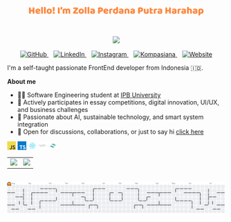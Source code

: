 <!-- Profile Banner -->
<br /><br />
<p align="center">
  <a href="https://zollahrp.my.id/"><img width="80%" alt="Hello, I'm Zolla!" src="./img/header.png" /></a>
</p>
<br />

<!-- Typing Animation -->
<p align="center">
  <a href="https://github.com/DenverCoder1/readme-typing-svg">
    <img src="https://readme-typing-svg.demolab.com/?lines=Software+Engineer;UI%2FUX+Designer;Writer;Problem+Solver;Creative+Thinker;Researcher;Web+Designer;Always+learning+something+cool&font=Fira+Code&center=true&width=500&height=45&color=FD853A&vCenter=true&pause=1000&size=22" />
  </a>
</p>

<!-- Sosmed Icons -->
<p align="center">
  <a href="https://github.com/zollahrp" target="_blank">
    <img width="32px" src="https://img.icons8.com/ios-filled/50/FD853A/github--v1.png" title="GitHub"/>
  </a>
  &#8287;&#8287;
  <a href="https://www.linkedin.com/in/zolla/" target="_blank">
    <img width="32px" src="https://img.icons8.com/ios-filled/50/FD853A/linkedin.png" title="LinkedIn"/>
  </a>
  &#8287;&#8287;
  <a href="https://instagram.com/zollahrp" target="_blank">
    <img width="32px" src="https://img.icons8.com/ios-filled/50/FD853A/instagram-new.png" title="Instagram"/>
  </a>
  &#8287;&#8287;
  <a href="https://www.kompasiana.com/zollahrp" target="_blank">
    <img width="32px" src="https://img.icons8.com/ios-filled/50/FD853A/blog.png" title="Kompasiana" />
  </a>
  &#8287;&#8287;
  <a href="https://zollahrp.my.id/" target="_blank">
    <img width="32px" src="https://img.icons8.com/ios-filled/50/FD853A/domain.png" title="Website"/>
  </a>
</p>

<!-- About Section -->
I'm a self-taught passionate FrontEnd developer from Indonesia 🇮🇩.

**About me**
- 👨‍💻 Software Engineering student at [IPB University](https://ipb.ac.id)  
- 🧠 Actively participates in essay competitions, digital innovation, UI/UX, and business challenges  
- 🌱 Passionate about AI, sustainable technology, and smart system integration  
- 💬 Open for discussions, collaborations, or just to say hi [click here](https://github.com/zollahrp/zollahrp/issues)


<!-- Skills -->
<code><img height="20" alt="javascript" src="https://raw.githubusercontent.com/github/explore/80688e429a7d4ef2fca1e82350fe8e3517d3494d/topics/javascript/javascript.png"></code>
<code><img height="20" alt="typescript" src="https://raw.githubusercontent.com/github/explore/80688e429a7d4ef2fca1e82350fe8e3517d3494d/topics/typescript/typescript.png"></code>
<code><img height="20" alt="react" src="https://raw.githubusercontent.com/github/explore/80688e429a7d4ef2fca1e82350fe8e3517d3494d/topics/react/react.png"></code>
<code><img height="20" alt="nextjs" src="https://raw.githubusercontent.com/github/explore/main/topics/nextjs/nextjs.png"></code>
<code><img height="20" alt="tailwind" src="https://raw.githubusercontent.com/github/explore/main/topics/tailwind/tailwind.png"></code>
<br />
<!-- GitHub Stats -->
<table align="center">
  <tr>
    <td>
      <img src="https://github-readme-stats.vercel.app/api?username=zollahrp&show_icons=true&theme=default&hide_border=true" />
    </td>
    <td>
      <img src="https://github-readme-stats.vercel.app/api/top-langs/?username=zollahrp&layout=compact&theme=default&hide_border=true" />
    </td>
  </tr>
</table>

<!-- <div align="center">
  <img src="https://streak-stats.demolab.com?user=zollahrp&locale=en&mode=daily&theme=dracula&hide_border=false&border_radius=5&order=3" height="150" alt="streak graph"  />
</div> -->
<br />
<!-- Contribution Pacman -->
<picture>
  <source media="(prefers-color-scheme: dark)" srcset="https://raw.githubusercontent.com/zollahrp/zollahrp/output/pacman-contribution-graph-dark.svg">
  <source media="(prefers-color-scheme: light)" srcset="https://raw.githubusercontent.com/zollahrp/zollahrp/output/pacman-contribution-graph.svg">
  <img alt="pacman contribution graph" src="https://raw.githubusercontent.com/zollahrp/zollahrp/output/pacman-contribution-graph.svg">
</picture>
